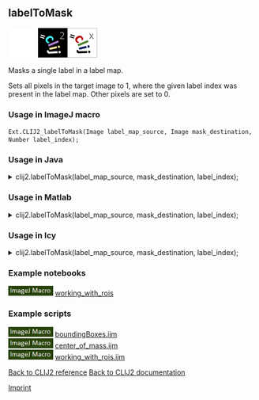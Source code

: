 ## labelToMask
<img src="images/mini_empty_logo.png"/><img src="images/mini_clij2_logo.png"/><img src="images/mini_clijx_logo.png"/>

Masks a single label in a label map. 

Sets all pixels in the target image to 1, where the given label index was present in the label map. Other pixels are set to 0.

### Usage in ImageJ macro
```
Ext.CLIJ2_labelToMask(Image label_map_source, Image mask_destination, Number label_index);
```




### Usage in Java


<details>

<summary>
clij2.labelToMask(label_map_source, mask_destination, label_index);
</summary>
<pre class="highlight">// init CLIJ and GPU
import net.haesleinhuepf.clij2.CLIJ2;
import net.haesleinhuepf.clij.clearcl.ClearCLBuffer;
CLIJ2 clij2 = CLIJ2.getInstance();

// get input parameters
ClearCLBuffer label_map_source = clij2.push(label_map_sourceImagePlus);
mask_destination = clij2.create(label_map_source);
float label_index = 1.0;
</pre>

<pre class="highlight">
// Execute operation on GPU
clij2.labelToMask(label_map_source, mask_destination, label_index);
</pre>

<pre class="highlight">
//show result
mask_destinationImagePlus = clij2.pull(mask_destination);
mask_destinationImagePlus.show();

// cleanup memory on GPU
clij2.release(label_map_source);
clij2.release(mask_destination);
</pre>

</details>





### Usage in Matlab


<details>

<summary>
clij2.labelToMask(label_map_source, mask_destination, label_index);
</summary>
<pre class="highlight">% init CLIJ and GPU
clij2 = init_clatlab();

% get input parameters
label_map_source = clij2.pushMat(label_map_source_matrix);
mask_destination = clij2.create(label_map_source);
label_index = 1.0;
</pre>

<pre class="highlight">
% Execute operation on GPU
clij2.labelToMask(label_map_source, mask_destination, label_index);
</pre>

<pre class="highlight">
% show result
mask_destination = clij2.pullMat(mask_destination)

% cleanup memory on GPU
clij2.release(label_map_source);
clij2.release(mask_destination);
</pre>

</details>





### Usage in Icy


<details>

<summary>
clij2.labelToMask(label_map_source, mask_destination, label_index);
</summary>
<pre class="highlight">// init CLIJ and GPU
importClass(net.haesleinhuepf.clicy.CLICY);
importClass(Packages.icy.main.Icy);

clij2 = CLICY.getInstance();

// get input parameters
label_map_source_sequence = getSequence();
label_map_source = clij2.pushSequence(label_map_source_sequence);
mask_destination = clij2.create(label_map_source);
label_index = 1.0;
</pre>

<pre class="highlight">
// Execute operation on GPU
clij2.labelToMask(label_map_source, mask_destination, label_index);
</pre>

<pre class="highlight">
// show result
mask_destination_sequence = clij2.pullSequence(mask_destination)
Icy.addSequence(mask_destination_sequence);
// cleanup memory on GPU
clij2.release(label_map_source);
clij2.release(mask_destination);
</pre>

</details>





### Example notebooks
<a href="https://clij.github.io/clij2-docs/md/working_with_rois"><img src="images/language_macro.png" height="20"/></a> [working_with_rois](https://clij.github.io/clij2-docs/md/working_with_rois)  




### Example scripts
<a href="https://github.com/clij/clij2-docs/blob/master/src/main/macro/boundingBoxes.ijm"><img src="images/language_macro.png" height="20"/></a> [boundingBoxes.ijm](https://github.com/clij/clij2-docs/blob/master/src/main/macro/boundingBoxes.ijm)  
<a href="https://github.com/clij/clij2-docs/blob/master/src/main/macro/center_of_mass.ijm"><img src="images/language_macro.png" height="20"/></a> [center_of_mass.ijm](https://github.com/clij/clij2-docs/blob/master/src/main/macro/center_of_mass.ijm)  
<a href="https://github.com/clij/clij2-docs/blob/master/src/main/macro/working_with_rois.ijm"><img src="images/language_macro.png" height="20"/></a> [working_with_rois.ijm](https://github.com/clij/clij2-docs/blob/master/src/main/macro/working_with_rois.ijm)  


[Back to CLIJ2 reference](https://clij.github.io/clij2-docs/reference)
[Back to CLIJ2 documentation](https://clij.github.io/clij2-docs)

[Imprint](https://clij.github.io/imprint)

